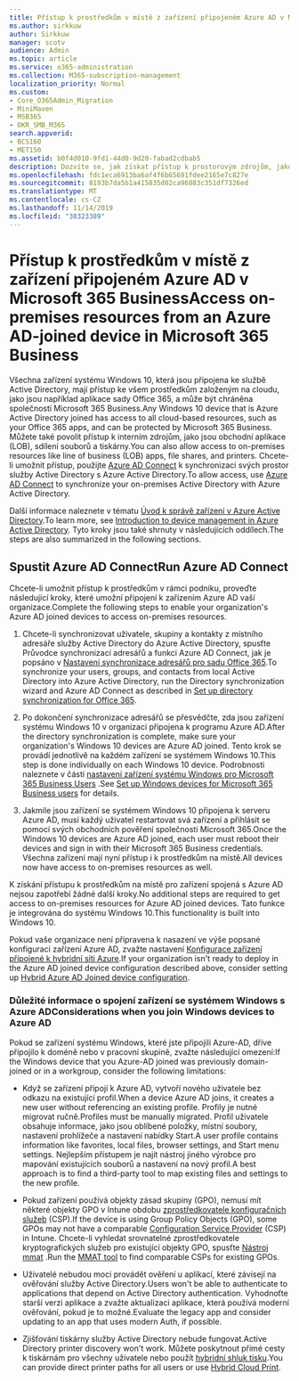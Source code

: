 ```yaml
---
title: Přístup k prostředkům v místě z zařízení připojeném Azure AD v Microsoft 365 Business
ms.author: sirkkuw
author: Sirkkuw
manager: scotv
audience: Admin
ms.topic: article
ms.service: o365-administration
ms.collection: M365-subscription-management
localization_priority: Normal
ms.custom:
- Core_O365Admin_Migration
- MiniMaven
- MSB365
- OKR_SMB_M365
search.appverid:
- BCS160
- MET150
ms.assetid: b0f4d010-9fd1-44d0-9d20-fabad2cdbab5
description: Dozvíte se, jak získat přístup k prostorovým zdrojům, jako je například obchodní aplikace, sdílení souborů a tiskárny z Azure Active Directory do zařízení Windows 10.
ms.openlocfilehash: fdc1eca6913ba6af4f6b65691fdee2165e7c827e
ms.sourcegitcommit: 8193b7da5b1a415835d02ca96883c351df7326ed
ms.translationtype: MT
ms.contentlocale: cs-CZ
ms.lasthandoff: 11/14/2019
ms.locfileid: "38323389"
---
```

# <a name="access-on-premises-resources-from-an-azure-ad-joined-device-in-microsoft-365-business"></a><span data-ttu-id="5041c-103">Přístup k prostředkům v místě z zařízení připojeném Azure AD v Microsoft 365 Business</span><span class="sxs-lookup"><span data-stu-id="5041c-103">Access on-premises resources from an Azure AD-joined device in Microsoft 365 Business</span></span>

<span data-ttu-id="5041c-104">Všechna zařízení systému Windows 10, která jsou připojena ke službě Active Directory, mají přístup ke všem prostředkům založeným na cloudu, jako jsou například aplikace sady Office 365, a může být chráněna společností Microsoft 365 Business.</span><span class="sxs-lookup"><span data-stu-id="5041c-104">Any Windows 10 device that is Azure Active Directory joined has access to all cloud-based resources, such as your Office 365 apps, and can be protected by Microsoft 365 Business.</span></span> <span data-ttu-id="5041c-105">Můžete také povolit přístup k interním zdrojům, jako jsou obchodní aplikace (LOB), sdílení souborů a tiskárny.</span><span class="sxs-lookup"><span data-stu-id="5041c-105">You can also allow access to on-premises resources like line of business (LOB) apps, file shares, and printers.</span></span> <span data-ttu-id="5041c-106">Chcete-li umožnit přístup, použijte [Azure AD Connect](https://docs.microsoft.com/azure/active-directory/connect/active-directory-aadconnect) k synchronizaci svých prostor služby Active Directory s Azure Active Directory.</span><span class="sxs-lookup"><span data-stu-id="5041c-106">To allow access, use [Azure AD Connect](https://docs.microsoft.com/azure/active-directory/connect/active-directory-aadconnect) to synchronize your on-premises Active Directory with Azure Active Directory.</span></span> 

<span data-ttu-id="5041c-107">Další informace naleznete v tématu [Úvod k správě zařízení v Azure Active Directory](https://docs.microsoft.com/azure/active-directory/device-management-introduction).</span><span class="sxs-lookup"><span data-stu-id="5041c-107">To learn more, see [Introduction to device management in Azure Active Directory](https://docs.microsoft.com/azure/active-directory/device-management-introduction).</span></span>
<span data-ttu-id="5041c-108">Tyto kroky jsou také shrnuty v následujících oddílech.</span><span class="sxs-lookup"><span data-stu-id="5041c-108">The steps are also summarized in the following sections.</span></span>

## <a name="run-azure-ad-connect"></a><span data-ttu-id="5041c-109">Spustit Azure AD Connect</span><span class="sxs-lookup"><span data-stu-id="5041c-109">Run Azure AD Connect</span></span>

<span data-ttu-id="5041c-110">Chcete-li umožnit přístup k prostředkům v rámci podniku, proveďte následující kroky, které umožní připojení k zařízením Azure AD vaší organizace.</span><span class="sxs-lookup"><span data-stu-id="5041c-110">Complete the following steps to enable your organization's Azure AD joined devices to access on-premises resources.</span></span>
  
1. <span data-ttu-id="5041c-111">Chcete-li synchronizovat uživatele, skupiny a kontakty z místního adresáře služby Active Directory do Azure Active Directory, spusťte Průvodce synchronizací adresářů a funkci Azure AD Connect, jak je popsáno v [Nastavení synchronizace adresářů pro sadu Office 365](https://support.office.com/article/1b3b5318-6977-42ed-b5c7-96fa74b08846).</span><span class="sxs-lookup"><span data-stu-id="5041c-111">To synchronize your users, groups, and contacts from local Active Directory into Azure Active Directory, run the Directory synchronization wizard and Azure AD Connect as described in [Set up directory synchronization for Office 365](https://support.office.com/article/1b3b5318-6977-42ed-b5c7-96fa74b08846).</span></span>
    
2. <span data-ttu-id="5041c-112">Po dokončení synchronizace adresářů se přesvědčte, zda jsou zařízení systému Windows 10 v organizaci připojena k programu Azure AD.</span><span class="sxs-lookup"><span data-stu-id="5041c-112">After the directory synchronization is complete, make sure your organization's Windows 10 devices are Azure AD joined.</span></span> <span data-ttu-id="5041c-113">Tento krok se provádí jednotlivě na každém zařízení se systémem Windows 10.</span><span class="sxs-lookup"><span data-stu-id="5041c-113">This step is done individually on each Windows 10 device.</span></span> <span data-ttu-id="5041c-114">Podrobnosti naleznete v části [nastavení zařízení systému Windows pro Microsoft 365 Business Users](set-up-windows-devices.md) .</span><span class="sxs-lookup"><span data-stu-id="5041c-114">See [Set up Windows devices for Microsoft 365 Business users](set-up-windows-devices.md) for details.</span></span> 
    
3. <span data-ttu-id="5041c-115">Jakmile jsou zařízení se systémem Windows 10 připojena k serveru Azure AD, musí každý uživatel restartovat svá zařízení a přihlásit se pomocí svých obchodních pověření společnosti Microsoft 365.</span><span class="sxs-lookup"><span data-stu-id="5041c-115">Once the Windows 10 devices are Azure AD joined, each user must reboot their devices and sign in with their Microsoft 365 Business credentials.</span></span> <span data-ttu-id="5041c-116">Všechna zařízení mají nyní přístup i k prostředkům na místě.</span><span class="sxs-lookup"><span data-stu-id="5041c-116">All devices now have access to on-premises resources as well.</span></span>
    
<span data-ttu-id="5041c-117">K získání přístupu k prostředkům na místě pro zařízení spojená s Azure AD nejsou zapotřebí žádné další kroky.</span><span class="sxs-lookup"><span data-stu-id="5041c-117">No additional steps are required to get access to on-premises resources for Azure AD joined devices.</span></span> <span data-ttu-id="5041c-118">Tato funkce je integrována do systému Windows 10.</span><span class="sxs-lookup"><span data-stu-id="5041c-118">This functionality is built into Windows 10.</span></span> 
  
<span data-ttu-id="5041c-119">Pokud vaše organizace není připravena k nasazení ve výše popsané konfiguraci zařízení Azure AD, zvažte nastavení [Konfigurace zařízení připojené k hybridní síti Azure](manage-windows-devices.md).</span><span class="sxs-lookup"><span data-stu-id="5041c-119">If your organization isn't ready to deploy in the Azure AD joined device configuration described above, consider setting up [Hybrid Azure AD Joined device configuration](manage-windows-devices.md).</span></span>
  
### <a name="considerations-when-you-join-windows-devices-to-azure-ad"></a><span data-ttu-id="5041c-120">Důležité informace o spojení zařízení se systémem Windows s Azure AD</span><span class="sxs-lookup"><span data-stu-id="5041c-120">Considerations when you join Windows devices to Azure AD</span></span>

<span data-ttu-id="5041c-121">Pokud se zařízení systému Windows, které jste připojili Azure-AD, dříve připojilo k doméně nebo v pracovní skupině, zvažte následující omezení:</span><span class="sxs-lookup"><span data-stu-id="5041c-121">If the Windows device that you Azure-AD joined was previously domain-joined or in a workgroup, consider the following limitations:</span></span>
  
- <span data-ttu-id="5041c-122">Když se zařízení připojí k Azure AD, vytvoří nového uživatele bez odkazu na existující profil.</span><span class="sxs-lookup"><span data-stu-id="5041c-122">When a device Azure AD joins, it creates a new user without referencing an existing profile.</span></span> <span data-ttu-id="5041c-123">Profily je nutné migrovat ručně.</span><span class="sxs-lookup"><span data-stu-id="5041c-123">Profiles must be manually migrated.</span></span> <span data-ttu-id="5041c-124">Profil uživatele obsahuje informace, jako jsou oblíbené položky, místní soubory, nastavení prohlížeče a nastavení nabídky Start.</span><span class="sxs-lookup"><span data-stu-id="5041c-124">A user profile contains information like favorites, local files, browser settings, and Start menu settings.</span></span> <span data-ttu-id="5041c-125">Nejlepším přístupem je najít nástroj jiného výrobce pro mapování existujících souborů a nastavení na nový profil.</span><span class="sxs-lookup"><span data-stu-id="5041c-125">A best approach is to find a third-party tool to map existing files and settings to the new profile.</span></span>

- <span data-ttu-id="5041c-126">Pokud zařízení používá objekty zásad skupiny (GPO), nemusí mít některé objekty GPO v Intune obdobu [zprostředkovatele konfiguračních služeb](https://docs.microsoft.com/windows/configuration/provisioning-packages/how-it-pros-can-use-configuration-service-providers) (CSP).</span><span class="sxs-lookup"><span data-stu-id="5041c-126">If the device is using Group Policy Objects (GPO), some GPOs may not have a comparable [Configuration Service Provider](https://docs.microsoft.com/windows/configuration/provisioning-packages/how-it-pros-can-use-configuration-service-providers) (CSP) in Intune.</span></span> <span data-ttu-id="5041c-127">Chcete-li vyhledat srovnatelné zprostředkovatele kryptografických služeb pro existující objekty GPO, spusťte [Nástroj mmat](https://www.microsoft.com/download/details.aspx?id=45520) .</span><span class="sxs-lookup"><span data-stu-id="5041c-127">Run the [MMAT tool](https://www.microsoft.com/download/details.aspx?id=45520) to find comparable CSPs for existing GPOs.</span></span>

- <span data-ttu-id="5041c-128">Uživatelé nebudou moci provádět ověření u aplikací, které závisejí na ověřování služby Active Directory.</span><span class="sxs-lookup"><span data-stu-id="5041c-128">Users won't be able to authenticate to applications that depend on Active Directory authentication.</span></span> <span data-ttu-id="5041c-129">Vyhodnoťte starší verzi aplikace a zvažte aktualizaci aplikace, která používá moderní ověřování, pokud je to možné.</span><span class="sxs-lookup"><span data-stu-id="5041c-129">Evaluate the legacy app and consider updating to an app that uses modern Auth, if possible.</span></span>

- <span data-ttu-id="5041c-130">Zjišťování tiskárny služby Active Directory nebude fungovat.</span><span class="sxs-lookup"><span data-stu-id="5041c-130">Active Directory printer discovery won't work.</span></span> <span data-ttu-id="5041c-131">Můžete poskytnout přímé cesty k tiskárnám pro všechny uživatele nebo použít [hybridní shluk tisku](https://docs.microsoft.com/windows-server/administration/hybrid-cloud-print/hybrid-cloud-print-deploy).</span><span class="sxs-lookup"><span data-stu-id="5041c-131">You can provide direct printer paths for all users or use [Hybrid Cloud Print](https://docs.microsoft.com/windows-server/administration/hybrid-cloud-print/hybrid-cloud-print-deploy).</span></span>
